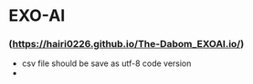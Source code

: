 # EXO-AI
### (https://hairi0226.github.io/The-Dabom_EXOAI.io/)
- csv file should be save as utf-8 code version
- 
